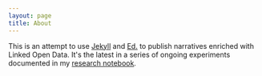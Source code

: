 ```yaml
---
layout: page
title: About
---
```


This is an attempt to use [Jekyll](https://jekyllrb.com/) and [Ed.](https://github.com/elotroalex/ed) to publish narratives enriched with Linked Open Data. It's the latest in a series of ongoing experiments documented in my [research notebook](https://timsherratt.org/research-notebook/projects/lodbooks/).
